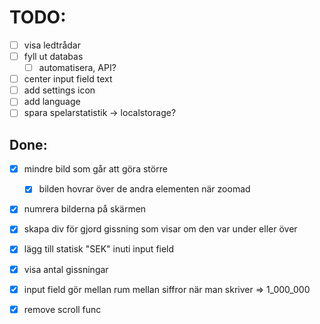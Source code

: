 # TODO:

- [ ] visa ledtrådar
- [ ] fyll ut databas
    - [ ] automatisera, API?

- [ ] center input field text
- [ ] add settings icon
- [ ] add language
- [ ] spara spelarstatistik -> localstorage?

## Done:

- [x] mindre bild som går att göra större
    - [x] bilden hovrar över de andra elementen när zoomad
- [x] numrera bilderna på skärmen
- [x] skapa div för gjord gissning som visar om den var under eller över
- [x] lägg till statisk "SEK" inuti input field
- [x] visa antal gissningar
- [x] input field gör mellan rum mellan siffror när man skriver => 1_000_000
- [x] remove scroll func
    
